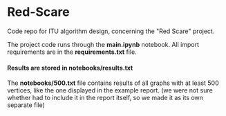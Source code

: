 # Red-Scare
Code repo for ITU algorithm design, concerning the "Red Scare" project. 

The project code runs through the **main.ipynb** notebook. 
All import requirements are in the **requirements.txt** file.

#### Results are stored in **notebooks/results.txt**
The **notebooks/500.txt** file contains results of all graphs with at least 500 vertices, like the one displayed in the example report. (we were not sure whether had to include it in the report itself, so we made it as its own separate file)